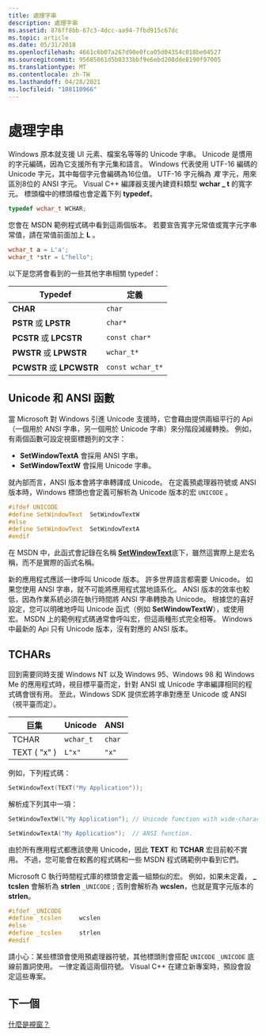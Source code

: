 ```yaml
---
title: 處理字串
description: 處理字串
ms.assetid: 876ff8bb-67c3-4dcc-aa94-7fbd915c67dc
ms.topic: article
ms.date: 05/31/2018
ms.openlocfilehash: 4661c6b07a267d90e0fca05d04354c018be04527
ms.sourcegitcommit: 95685061d5b0333bbf9e6ebd208dde8190f97005
ms.translationtype: MT
ms.contentlocale: zh-TW
ms.lasthandoff: 04/28/2021
ms.locfileid: "108110966"
---
```

# <a name="working-with-strings"></a>處理字串

Windows 原本就支援 UI 元素、檔案名等等的 Unicode 字串。 Unicode 是慣用的字元編碼，因為它支援所有字元集和語言。 Windows 代表使用 UTF-16 編碼的 Unicode 字元，其中每個字元會編碼為16位值。 UTF-16 字元稱為 *寬* 字元，用來區別8位的 ANSI 字元。 Visual C++ 編譯器支援內建資料類型 **wchar \_ t** 的寬字元。 標頭檔中的標頭檔也會定義下列 **typedef**。


```C++
typedef wchar_t WCHAR;
```



您會在 MSDN 範例程式碼中看到這兩個版本。 若要宣告寬字元常值或寬字元字串常值，請在常值前面加上 **L** 。


```C++
wchar_t a = L'a';
wchar_t *str = L"hello";
```



以下是您將會看到的一些其他字串相關 typedef：



| Typedef                   | 定義       |
|---------------------------|------------------|
| **CHAR**                  | `char`           |
| **PSTR** 或 **LPSTR**     | `char*`          |
| **PCSTR** 或 **LPCSTR**   | `const char*`    |
| **PWSTR** 或 **LPWSTR**   | `wchar_t*`       |
| **PCWSTR** 或 **LPCWSTR** | `const wchar_t*` |



 

## <a name="unicode-and-ansi-functions"></a>Unicode 和 ANSI 函數

當 Microsoft 對 Windows 引進 Unicode 支援時，它會藉由提供兩組平行的 Api （一個用於 ANSI 字串，另一個用於 Unicode 字串）來分階段減緩轉換。 例如，有兩個函數可設定視窗標題列的文字：

-   **SetWindowTextA** 會採用 ANSI 字串。
-   **SetWindowTextW** 會採用 Unicode 字串。

就內部而言，ANSI 版本會將字串轉譯成 Unicode。 在定義預處理器符號或 ANSI 版本時，Windows 標頭也會定義可解析為 Unicode 版本的宏 `UNICODE` 。


```C++
#ifdef UNICODE
#define SetWindowText  SetWindowTextW
#else
#define SetWindowText  SetWindowTextA
#endif 
```



在 MSDN 中，此函式會記錄在名稱 [**SetWindowText**](/windows/desktop/api/winuser/nf-winuser-setwindowtexta)底下，雖然這實際上是宏名稱，而不是實際的函式名稱。

新的應用程式應該一律呼叫 Unicode 版本。 許多世界語言都需要 Unicode。 如果您使用 ANSI 字串，就不可能將應用程式當地語系化。 ANSI 版本的效率也較低，因為作業系統必須在執行時間將 ANSI 字串轉換為 Unicode。 根據您的喜好設定，您可以明確地呼叫 Unicode 函式（例如 **SetWindowTextW**），或使用宏。 MSDN 上的範例程式碼通常會呼叫宏，但這兩種形式完全相等。 Windows 中最新的 Api 只有 Unicode 版本，沒有對應的 ANSI 版本。

## <a name="tchars"></a>TCHARs

回到需要同時支援 Windows NT 以及 Windows 95、Windows 98 和 Windows Me 的應用程式時，視目標平臺而定，針對 ANSI 或 Unicode 字串編譯相同的程式碼會很有用。 至此，Windows SDK 提供宏將字串對應至 Unicode 或 ANSI （視平臺而定）。



| 巨集     | Unicode   | ANSI   |
|-----------|-----------|--------|
| TCHAR     | `wchar_t` | `char` |
| TEXT ( "x" )  | `L"x"`    | `"x"`  |



 

例如，下列程式碼：


```C++
SetWindowText(TEXT("My Application"));
```



解析成下列其中一項：


```C++
SetWindowTextW(L"My Application"); // Unicode function with wide-character string.

SetWindowTextA("My Application");  // ANSI function.
```



由於所有應用程式都應該使用 Unicode，因此 **TEXT** 和 **TCHAR** 宏目前較不實用。 不過，您可能會在較舊的程式碼和一些 MSDN 程式碼範例中看到它們。

Microsoft C 執行時間程式庫的標頭會定義一組類似的宏。 例如，如果未定義， **\_ tcslen** 會解析為 **strlen** `_UNICODE` ; 否則會解析為 **wcslen**，也就是寬字元版本的 **strlen**。


```C++
#ifdef _UNICODE
#define _tcslen     wcslen
#else
#define _tcslen     strlen
#endif 
```



請小心：某些標頭會使用預處理器符號，其他標頭則會搭配 `UNICODE` `_UNICODE` 底線前置詞使用。 一律定義這兩個符號。 Visual C++ 在建立新專案時，預設會設定這些專案。

## <a name="next"></a>下一個

[什麼是視窗？](what-is-a-window-.md)

 

 
